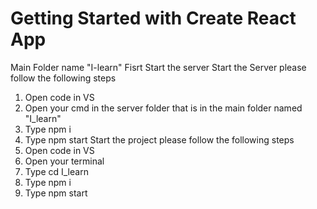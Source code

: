 # Getting Started with Create React App

Main Folder name "I-learn"
Fisrt Start the server
Start the Server please follow the following steps
1. Open code in VS
2. Open your cmd in the server folder that is in the main folder named "I_learn"
3. Type npm i
4. Type npm start
Start the project please follow the following steps
1. Open code in VS
2. Open your terminal
3. Type cd I_learn
3. Type npm i
4. Type npm start
